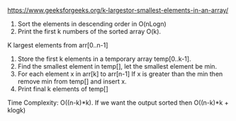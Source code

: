 https://www.geeksforgeeks.org/k-largestor-smallest-elements-in-an-array/

1) Sort the elements in descending order in O(nLogn)
2) Print the first k numbers of the sorted array O(k).



K largest elements from arr[0..n-1]

1) Store the first k elements in a temporary array temp[0..k-1].
2) Find the smallest element in temp[], let the smallest element be min.
3) For each element x in arr[k] to arr[n-1]
If x is greater than the min then remove min from temp[] and insert x.
4) Print final k elements of temp[]

Time Complexity: O((n-k)*k). If we want the output sorted then O((n-k)*k + klogk)
